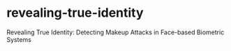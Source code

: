 # revealing-true-identity
Revealing True Identity: Detecting Makeup Attacks in Face-based Biometric Systems
